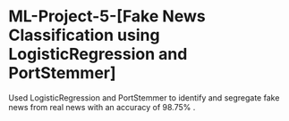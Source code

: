 # ML-Project-5-[Fake News Classification using LogisticRegression and PortStemmer]
Used LogisticRegression and PortStemmer to identify and segregate fake news from real news with an accuracy of 98.75% .
